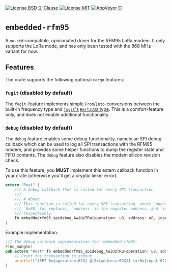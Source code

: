 [![License BSD-2-Clause](https://img.shields.io/badge/License-BSD--2--Clause-blue.svg)](https://opensource.org/licenses/BSD-2-Clause)
[![License MIT](https://img.shields.io/badge/License-MIT-blue.svg)](https://opensource.org/licenses/MIT)
[![AppVeyor CI](https://ci.appveyor.com/api/projects/status/github/KizzyCode/embedded-lora-rust?svg=true)](https://ci.appveyor.com/project/KizzyCode/embedded-lora-rust)
<!--
[![docs.rs](https://docs.rs/embedded-lora-rfm95/badge.svg)](https://docs.rs/embedded-lora-rfm95)
[![crates.io](https://img.shields.io/crates/v/embedded-lora-rfm95.svg)](https://crates.io/crates/embedded-lora-rfm95)
[![Download numbers](https://img.shields.io/crates/d/embedded-lora.svg)](https://crates.io/crates/embedded-lora-rfm95)
[![dependency status](https://deps.rs/crate/embedded-lora-rfm95/latest/status.svg)](https://deps.rs/crate/embedded-lora-rfm95)
-->

# `embedded-rfm95`
A `no-std`-compatible, opinionated driver for the RFM95 LoRa modem. It only supports the LoRa mode, and has only been
tested with the 868 MHz variant for now.

## Features
The crate supports the following optional `cargo` features:

### `fugit` (disabled by default)
The `fugit`-feature implements simple `From`/`Into`-conversions between the built-in frequency type and
[`fugit`'s](https://crates.io/crates/fugit) [`HertzU32` type](https://docs.rs/fugit/latest/fugit/type.HertzU32.html).
This is a comfort-feature only, and does not enable additional functionality.

### `debug` (disabled by default)
The `debug` feature enables some debug functionality, namely an SPI debug callback which can be used to log all SPI
transactions with the RFM95 modem, and provides some helper functions to dump the register state and FIFO contents. The
`debug` feature also disables the modem silicon revision check.

To use this feature, you __MUST__ implement this extern callback function in your crate (otherwise you'll get a cryptic
linker error):
```rust
extern "Rust" {
    /// A debug callback that is called for every SPI transaction
    /// 
    /// # About
    /// This function is called for every SPI transaction, where `operation` is the operation type (`0x00` for read,
    /// `0x80` for replace), `address` is the register address, and `input` and `output` are the values written and read
    /// respectively.
    fn embeddedrfm95_spidebug_AwiUzTRu(operation: u8, address: u8, input: u8, output: u8);
}
```

Example implementation:
```rust
/// The debug callback implementation for `embedded-rfm95`
#[no_mangle]
pub extern "Rust" fn embeddedrfm95_spidebug_AwiUzTRu(operation: u8, address: u8, input: u8, output: u8) {
    // Print the transaction to stdout
    println!("[SPI 0x{operation:02X} @[0x{address:02X}] tx:0x{input:02X} rx:0x{output:02X}");
}
```
